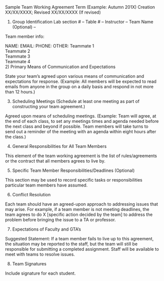 Sample Team Working Agreement
Term (Example: Autumn 201X)
Creation XX/XX/XXXX; Revised XX/XX/XXXX (If revised)
1) Group Identification
Lab section # –
Table # –
Instructor –
Team Name (Optional) –

Team member info:

NAME:	EMAIL:	PHONE:	OTHER:
Teammate 1			
Teammate 2			
Teammate 3			
Teammate 4			
2) Primary Means of Communication and Expectations

State your team’s agreed upon various means of communication and expectations for response. (Example: All members will be expected to read emails from anyone in the group on a daily basis and respond in not more than 12 hours.)

3) Scheduling Meetings (Schedule at least one meeting as part of constructing your team agreement.)

Agreed upon means of scheduling meetings. (Example: Team will agree, at the end of each class, to set any meetings times and agenda needed before the next class and beyond if possible. Team members will take turns to send out a reminder of the meeting with an agenda within eight hours after the class.)

4) General Responsibilities for All Team Members

This element of the team working agreement is the list of rules/agreements or the contract that all members agrees to live by.

5) Specific Team Member Responsibilities/Deadlines (Optional)

This section may be used to record specific tasks or responsibilities particular team members have assumed.

6) Conflict Resolution

Each team should have an agreed-upon approach to addressing issues that may arise. For example, if a team member is not meeting deadlines, the team agrees to do X [specific action decided by the team] to address the problem before bringing the issue to a TA or professor.

7) Expectations of Faculty and GTA’s

Suggested Statement:
If a team member fails to live up to this agreement, the situation may be reported to the staff, but the team will still be responsible for submitting a completed assignment. Staff will be available to meet with teams to resolve issues.

8) Team Signatures

Include signature for each student.